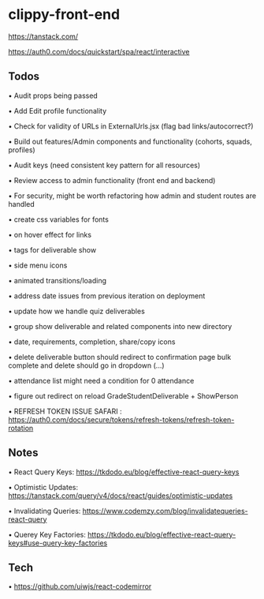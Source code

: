 # clippy-front-end

https://tanstack.com/

https://auth0.com/docs/quickstart/spa/react/interactive


## Todos

• Audit props being passed

• Add Edit profile functionality

• Check for validity of URLs in ExternalUrls.jsx (flag bad links/autocorrect?)

• Build out features/Admin components and functionality (cohorts, squads, profiles)

• Audit keys (need consistent key pattern for all resources)

• Review access to admin functionality (front end and backend)

• For security, might be worth refactoring how admin and student routes are handled

• create css variables for fonts

• on hover effect for links

• tags for deliverable show

• side menu icons

• animated transitions/loading

• address date issues from previous iteration on deployment

• update how we handle quiz deliverables

• group show deliverable and related components into new directory

• date, requirements, completion, share/copy icons

• delete deliverable button should redirect to confirmation page
  bulk complete and delete should go in dropdown (...)

• attendance list might need a condition for 0 attendance

• figure out redirect on reload GradeStudentDeliverable + ShowPerson

• REFRESH TOKEN ISSUE SAFARI : https://auth0.com/docs/secure/tokens/refresh-tokens/refresh-token-rotation


## Notes

• React Query Keys: https://tkdodo.eu/blog/effective-react-query-keys

• Optimistic Updates: https://tanstack.com/query/v4/docs/react/guides/optimistic-updates

• Invalidating Queries: https://www.codemzy.com/blog/invalidatequeries-react-query

• Querey Key Factories: https://tkdodo.eu/blog/effective-react-query-keys#use-query-key-factories


## Tech

• https://github.com/uiwjs/react-codemirror